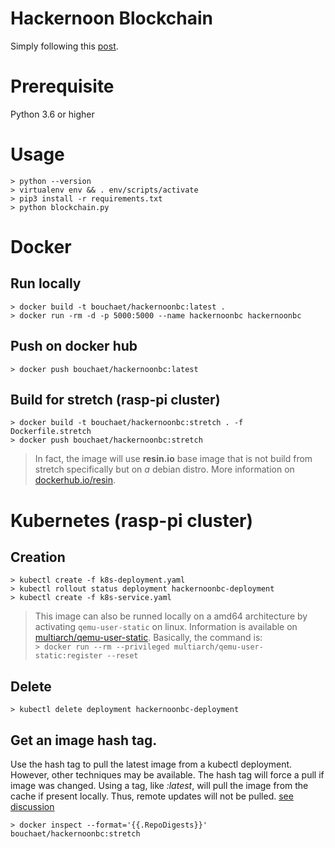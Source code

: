 # Hackernoon Blockchain
Simply following this [post](https://hackernoon.com/learn-blockchains-by-building-one-117428612f46).

# Prerequisite
Python 3.6 or higher

# Usage
```
> python --version
> virtualenv env && . env/scripts/activate
> pip3 install -r requirements.txt
> python blockchain.py
```

# Docker
## Run locally
```
> docker build -t bouchaet/hackernoonbc:latest .
> docker run -rm -d -p 5000:5000 --name hackernoonbc hackernoonbc
```
## Push on docker hub
```
> docker push bouchaet/hackernoonbc:latest
```
## Build for stretch (rasp-pi cluster)
```
> docker build -t bouchaet/hackernoonbc:stretch . -f Dockerfile.stretch
> docker push bouchaet/hackernoonbc:stretch
```
> In fact, the image will use **resin.io** base image that is not build from stretch 
specifically but on _a_ debian distro. 
More information on [dockerhub.io/resin](https://hub.docker.com/r/resin/raspberrypi3-python/).


# Kubernetes (rasp-pi cluster)
## Creation
```
> kubectl create -f k8s-deployment.yaml
> kubectl rollout status deployment hackernoonbc-deployment 
> kubectl create -f k8s-service.yaml
```
> This image can also be runned locally on a amd64 architecture by activating `qemu-user-static` on linux. Information is available on [multiarch/qemu-user-static](https://github.com/multiarch/qemu-user-static/blob/master/README.md). Basically, the command is:   
`> docker run --rm --privileged multiarch/qemu-user-static:register --reset`
## Delete
```
> kubectl delete deployment hackernoonbc-deployment 
```

## Get an image hash tag. 
Use the hash tag to pull the latest image from a kubectl deployment. However, other techniques may be available. 
The hash tag will force a pull if image was changed. Using a tag, like _:latest_, will pull the image
from the cache if present locally. Thus, remote updates will not be pulled. [see discussion](https://github.com/kubernetes/kubernetes/issues/33664)
```
> docker inspect --format='{{.RepoDigests}}' bouchaet/hackernoonbc:stretch
```
